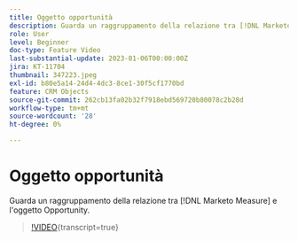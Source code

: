 ```yaml
---
title: Oggetto opportunità
description: Guarda un raggruppamento della relazione tra [!DNL Marketo Measure] e l'oggetto Opportunity.
role: User
level: Beginner
doc-type: Feature Video
last-substantial-update: 2023-01-06T00:00:00Z
jira: KT-11704
thumbnail: 347223.jpeg
exl-id: b80e5a14-24d4-4dc3-8ce1-30f5cf1770bd
feature: CRM Objects
source-git-commit: 262cb13fa02b32f7918ebd569720b80078c2b28d
workflow-type: tm+mt
source-wordcount: '28'
ht-degree: 0%

---
```


# Oggetto opportunità

Guarda un raggruppamento della relazione tra [!DNL Marketo Measure] e l&#39;oggetto Opportunity.

>[!VIDEO](https://video.tv.adobe.com/v/347223/?learn=on){transcript=true}
